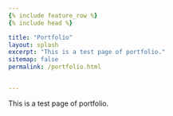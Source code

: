 ```yaml
---
{% include feature_row %}
{% include head %}

title: "Portfolio"
layout: splash
excerpt: "This is a test page of portfolio."
sitemap: false
permalink: /portfolio.html


---
```


This is a test page of portfolio.